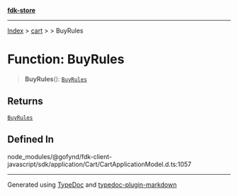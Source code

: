 [**fdk-store**](../../../README.md)
***

[Index](../../../API.md) > [cart](../../README.md) > [<internal>](../README.md) > BuyRules

# Function: BuyRules

> **BuyRules**(): [`BuyRules`](../type-aliases/type-alias.BuyRules.md)

## Returns

[`BuyRules`](../type-aliases/type-alias.BuyRules.md)

## Defined In

node\_modules/@gofynd/fdk-client-javascript/sdk/application/Cart/CartApplicationModel.d.ts:1057

***
Generated using [TypeDoc](https://typedoc.org/) and [typedoc-plugin-markdown](https://www.npmjs.com/package/typedoc-plugin-markdown)

